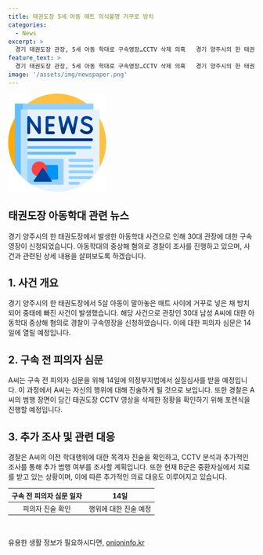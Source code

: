 ```yaml
---
title: 태권도장 5세 아동 매트 의식불명 거꾸로 방치
categories:
  - News
excerpt: >
  경기 태권도장 관장, 5세 아동 학대로 구속영장…CCTV 삭제 의혹   경기 양주시의 한 태권도장에서 30대 관장이 5세 아동을 매트 사이에 넣고 방치해 심정지 상태에 빠트렸다. 경찰은 구속영장을 신청하고 CCTV 영상 삭제 의혹을 조사 중이다. A씨는 학대를 부인하고있으며, 목격자 진술과 CCTV 포렌식을 통해 추가 범행 가능성을 조사 중이다. 14일 의정부지법에서 구속 전 피의자 심문이 예정되어 있다.
feature_text: >
  경기 태권도장 관장, 5세 아동 학대로 구속영장…CCTV 삭제 의혹   경기 양주시의 한 태권도장에서 30대 관장이 5세 아동을 매트 사이에 넣고 방치해 심정지 상태에 빠트렸다. 경찰은 구속영장을 신청하고 CCTV 영상 삭제 의혹을 조사 중이다. A씨는 학대를 부인하고있으며, 목격자 진술과 CCTV 포렌식을 통해 추가 범행 가능성을 조사 중이다. 14일 의정부지법에서 구속 전 피의자 심문이 예정되어 있다.
image: '/assets/img/newspaper.png'
---
```


<p><img src="/assets/img/newspaper.png" alt="kimp 속보" /></p>

<h2 data-ke-size="size26">태권도장 아동학대 관련 뉴스</h2>

<p data-ke-size="size16">경기 양주시의 한 태권도장에서 발생한 아동학대 사건으로 인해 30대 관장에 대한 구속영장이 신청되었습니다. 아동학대의 중상해 혐의로 경찰이 조사를 진행하고 있으며, 사건과 관련된 상세 내용을 살펴보도록 하겠습니다.</p>

<h2 data-ke-size="size24">1. 사건 개요</h2>

<p data-ke-size="size16">경기 양주시의 한 태권도장에서 5살 아동이 말아놓은 매트 사이에 거꾸로 넣은 채 방치되어 중태에 빠진 사건이 발생했습니다. 해당 사건으로 관장인 30대 남성 A씨에 대한 아동학대 중상해 혐의로 경찰이 구속영장을 신청하였습니다. 이에 대한 피의자 심문은 14일에 열릴 예정입니다.</p>

<h2 data-ke-size="size24">2. 구속 전 피의자 심문</h2>

<p data-ke-size="size16">A씨는 구속 전 피의자 심문을 위해 14일에 의정부지법에서 실질심사를 받을 예정입니다. 이 과정에서 A씨는 자신의 행위에 대해 진술하게 될 것으로 보입니다. 또한 경찰은 A씨의 범행 장면이 담긴 태권도장 CCTV 영상을 삭제한 정황을 확인하기 위해 포렌식을 진행할 예정입니다.</p>

<h2 data-ke-size="size24">3. 추가 조사 및 관련 대응</h2>

<p data-ke-size="size16">경찰은 A씨의 이전 학대행위에 대한 목격자 진술을 확인하고, CCTV 분석과 추가적인 조사를 통해 추가 범행 여부를 조사할 계획입니다. 또한 현재 B군은 중환자실에서 치료를 받고 있는 상황이며, 이에 따른 추가적인 의료 대응도 이루어지고 있습니다.</p>

<table>
    <thead>
        <tr>
            <th style="text-align: center;">구속 전 피의자 심문 일자</th>
            <th style="text-align: center;">14일</th>
        </tr>
    </thead>
    <tbody>
        <tr>
            <td style="text-align: center;">피의자 진술 확인</td>
            <td style="text-align: center;">행위에 대한 진술 예정</td>
        </tr>
    </tbody>
</table>

<p data-ke-size="size16">&nbsp;</p>
유용한 생활 정보가 필요하시다면, <a href="https://onioninfo.kr" rel="dofollow">onioninfo.kr</a>


